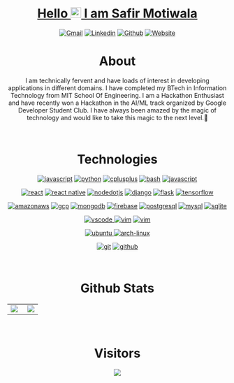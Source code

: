 <div align="center">
<h1 align="center"> <a href="https://safirmotiwala.tech/">Hello <img src="https://github.com/TheDudeThatCode/TheDudeThatCode/blob/master/Assets/Earth.gif" width="24px"> I am Safir Motiwala </a> </h1>

[![Gmail](https://img.shields.io/badge/-Gmail-c14438?style=flat&logo=Gmail&logoColor=white)](mailto:safirmotiwala@gmail.com)
[![Linkedin](https://img.shields.io/badge/-LinkedIn-blue?style=flat&logo=Linkedin&logoColor=white)](https://www.linkedin.com/in/safir72347)
[![Github](https://img.shields.io/badge/-Github-333?style=flat&logo=Github&logoColor=white)](https://github.com/safir72347)
[![Website](https://img.shields.io/badge/-Website-purple?style=flat&logo=firefoxbrowser&logoColor=orange)](https://safirmotiwala.tech)
<!-- [![Instagram](https://img.shields.io/badge/-Instagram-c13584?style=flat&labelColor=c13584&logo=instagram&logoColor=white)](https://www.instagram.com/<userName>/)
[![Spotify](https://img.shields.io/badge/-Spotify-1DB954?style=flat&logo=Spotify&logoColor=white)](https://open.spotify.com/user/<userName>)
[![Kaggle](https://img.shields.io/badge/-Kaggle-20beff?style=flat&logo=Kaggle&logoColor=white)](https://kaggle.com/<userName>)
[![Twitter](https://img.shields.io/badge/-Twitter-1DA1F2?style=flat&logo=Twitter&logoColor=white)](https://twitter.com/<userName>) -->
</div>

<h1 align="center"> About </h1>
<p align="center">
I am technically fervent and have loads of interest in developing applications in different domains. I have completed my BTech in Information Technology from MIT School Of Engineering. I am a Hackathon Enthusiast and have recently won a Hackathon in the AI/ML track organized by Google Developer Student Club. I have always been amazed by the magic of technology and would like to take this magic to the next level.🌱
</p>
<br />

<h1 align="center"> Technologies </h1>

<p align="center">
<a href="https://github.com/safir72347"><img src="https://img.shields.io/badge/JavaScript-0066cc.svg?style=for-the-badge&logo=javascript&logoColor=0066cc&labelColor=ffffff" alt="javascript"></a>
<a href="https://github.com/safir72347"><img src="https://img.shields.io/badge/python-FFFF00.svg?style=for-the-badge&logo=python&logoColor=0768a8&labelColor=ffffff" alt="python"></a>
<a href="https://github.com/safir72347"><img src="https://img.shields.io/badge/C++-4B0082.svg?style=for-the-badge&logo=c%2B%2B&logoColor=4B0082&labelColor=ffffff" alt="cplusplus"></a>
<a href="https://github.com/safir72347"><img src="https://img.shields.io/badge/BASH-4a5057.svg?style=for-the-badge&logo=gnu-bash&logoColor=4a5057&labelColor=ffffff" alt="bash"></a>
<a href="https://github.com/safir72347"><img src="https://img.shields.io/badge/PHP-6566ba.svg?style=for-the-badge&logo=php&logoColor=6566ba&labelColor=ffffff" alt="javascript"></a>
</p>

<p align="center">					    
<a href="https://github.com/safir72347"><img src="https://img.shields.io/badge/react-61DAFB.svg?style=for-the-badge&logo=react&logoColor=61DAFB&labelColor=ffffff" alt="react"></a>
<a href="https://github.com/safir72347"><img src="https://img.shields.io/badge/React Native-3aabe8.svg?style=for-the-badge&logo=react&logoColor=3aabe8&labelColor=ffffff" alt="react native"></a>
<a href="https://github.com/safir72347"><img src="https://img.shields.io/badge/nodejs-lightgreen.svg?style=for-the-badge&logo=nodedotjs&logoColor=darkgreen&labelColor=ffffff" alt="nodedotjs"></a>
<a href="https://github.com/safir72347"><img src="https://img.shields.io/badge/django-black.svg?style=for-the-badge&logo=django&logoColor=black&labelColor=ffffff" alt="django"></a>
<a href="https://github.com/safir72347"><img src="https://img.shields.io/badge/flask-47474f.svg?style=for-the-badge&logo=flask&logoColor=black&labelColor=ffffff" alt="flask"></a>
<a href="https://github.com/safir72347"><img src="https://img.shields.io/badge/tensorflow-FF6F00.svg?style=for-the-badge&logo=tensorflow&logoColor=FF6F00&labelColor=ffffff" alt="tensorflow"></a>
</p>

<p align="center">
<a href="https://github.com/safir72347"><img src="https://img.shields.io/badge/AWS-red.svg?style=for-the-badge&logo=amazonaws&logoColor=red&labelColor=ffffff" alt="amazonaws"></a>
<a href="https://github.com/safir72347"><img src="https://img.shields.io/badge/GCP-blue.svg?style=for-the-badge&logo=googlecloud&logoColor=blue&labelColor=ffffff" alt="gcp"></a>
<a href="https://github.com/safir72347"><img src="https://img.shields.io/badge/MongoDB-green.svg?style=for-the-badge&logo=mongodb&logoColor=green&labelColor=ffffff" alt="mongodb"></a>
<a href="https://github.com/safir72347"><img src="https://img.shields.io/badge/Firebase-yellow.svg?style=for-the-badge&logo=firebase&logoColor=yellow&labelColor=ffffff" alt="firebase"></a>
<a href="https://github.com/safir72347"><img src="https://img.shields.io/badge/postgresql-6566ba.svg?style=for-the-badge&logo=postgresql&logoColor=6566ba&labelColor=ffffff" alt="postgresql"></a>
<a href="https://github.com/safir72347"><img src="https://img.shields.io/badge/mysql-3aabe8.svg?style=for-the-badge&logo=mysql&logoColor=3aabe8&labelColor=ffffff" alt="mysql"></a>
<a href="https://github.com/safir72347"><img src="https://img.shields.io/badge/sqlite-1daede.svg?style=for-the-badge&logo=sqlite&logoColor=1daede&labelColor=ffffff" alt="sqlite"></a>
</p>

<p align="center">
<a href="https://github.com/safir72347">
<img src="https://img.shields.io/badge/vscode-blue.svg?style=for-the-badge&logo=visual-studio-code&labelColor=ffffff&logoColor=blue" alt="vscode">
</a>
<a href="https://github.com/safir72347"><img src="https://img.shields.io/badge/vim-darkgreen.svg?style=for-the-badge&logo=vim&logoColor=darkgreen&labelColor=ffffff" alt="vim"></a>
<a href="https://github.com/safir72347"><img src="https://img.shields.io/badge/nano-purple.svg?style=for-the-badge&logo=nano&logoColor=purple&labelColor=ffffff" alt="vim"></a>
</p>

<p align="center">
<a href="https://github.com/safir72347">
<img src="https://img.shields.io/badge/ubuntu-f7873b.svg?style=for-the-badge&logo=ubuntu&labelColor=ffffff&logoColor=f7873b" alt="ubuntu">
</a>
<a href="https://github.com/safir72347"><img src="https://img.shields.io/badge/arch-0066cc.svg?style=for-the-badge&logo=arch-linux&logoColor=0066cc&labelColor=ffffff" alt="arch-linux"></a>
<!-- <a href="https://github.com/safir72347"><img src="https://img.shields.io/badge/windows-3795fa.svg?style=for-the-badge&logo=windows&logoColor=3795fa&labelColor=ffffff" alt="windows"></a> -->
</p>

<p align="center">
<a href="https://github.com/safir72347"><img src="https://img.shields.io/badge/git-F05032.svg?style=for-the-badge&logo=git&logoColor=F05032&labelColor=ffffff" alt="git"></a>
<a href="https://github.com/safir72347"><img src="https://img.shields.io/badge/github-black.svg?style=for-the-badge&logo=github&logoColor=black&labelColor=ffffff" alt="github"></a>

</p>
<br />

<h1 align="center"> Github Stats </h1>

<table width="100%"  border="0" cellpadding="0" cellspacing="0">
  <tr>
    <td align="center">
      <img align="left" src="https://github-readme-stats.vercel.app/api?username=safir72347&show_icons=true&theme=tokyonight&count_private=true" />
    </td>
    <td align="center">
      <img align="right" src="https://github-readme-stats.vercel.app/api/top-langs/?username=safir72347&layout=compact&count_private=true&theme=tokyonight&show_icons=true" />

    

  </tr>
</table>
<br />


  <h1 align="center"> Visitors </h1>
  <p align="center"> 
  <img src="https://profile-counter.glitch.me/safir72347/count.svg" />
</p>

<!--
**safir72347/safir72347** is a ✨ _special_ ✨ repository because its `README.md` (this file) appears on your GitHub profile.

Here are some ideas to get you started:

- 🔭 I’m currently working on ...
- 🌱 I’m currently learning ...
- 👯 I’m looking to collaborate on ...
- 🤔 I’m looking for help with ...
- 💬 Ask me about ...
- 📫 How to reach me: ...
- 😄 Pronouns: ...
- ⚡ Fun fact: ...
-->
